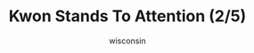 ---
media: "images/rounds/round_4_1/kwon_stands_to_attention_2.png"
media_type: image
title: Kwon Stands To Attention (2/5)
author: wisconsin
desc: Kwon Myong-hwa stands to attention a bit too enthusiastically, making her fellow Soviet marines uncomfortable.
---